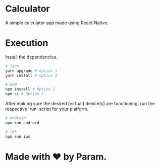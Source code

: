 # Calculator
A simple calculator app made using React Native.

# Execution
Install the dependencies.
``` bash
# Yarn
yarn upgrade # Option 1
yarn install # Option 2

# NPM
npm install # Option 1
npm ci # Option 2
```

After making sure the desired \[virtual\] device(s) are functioning, run the respective 'run' script for your platform.
``` bash
# Android
npm run android

# iOS
npm run ios
```

# Made with ❤ by Param.